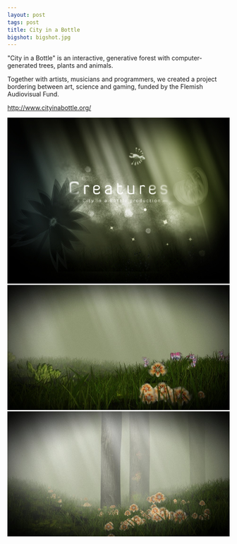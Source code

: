 ```yaml
---
layout: post
tags: post
title: City in a Bottle
bigshot: bigshot.jpg
---
```


"City in a Bottle" is an interactive, generative forest with computer-generated trees, plants and animals.

Together with artists, musicians and programmers, we created a project bordering between art, science and gaming, funded by the Flemish Audiovisual Fund.

<http://www.cityinabottle.org/>

<img src="/media/city-in-a-bottle/promo.jpg">
<img src="/media/city-in-a-bottle/shot1.jpg">
<img src="/media/city-in-a-bottle/shot2.jpg">
